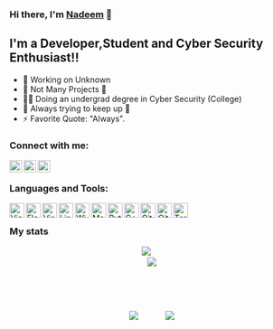 ### Hi there, I'm [Nadeem](https://nadeem.is-a.dev) 👋 

## I'm a Developer,Student and Cyber Security Enthusiast!!

- 📑 Working on Unknown
- 🌱 Not Many Projects 🔮
- 👨‍🎓 Doing an undergrad degree in Cyber Security (College)
- 👯 Always trying to keep up 🤝 
- ⚡ Favorite Quote: "Always".

### Connect with me:

[<img align="left" alt="nadeem.gq" width="22px" target="_blank" src="https://icon-library.com/images/website-icon-code/website-icon-code-29.jpg" />](https://nadeem.gq)
[<img align="left" alt="LinkedIn" width="22px" target="_blank" src="https://cdn-icons-png.flaticon.com/512/145/145807.png" />](https://www.linkedin.com/in/MNadeem05/)
[<img align="left" alt="Discord" width="22px" target="_blank" src="https://w7.pngwing.com/pngs/842/992/png-transparent-discord-computer-servers-teamspeak-discord-icon-video-game-smiley-online-chat-thumbnail.png" />](https://discord.com/users/733633836964905001)

<br />

### Languages and Tools:

<img align="left" alt="Visual Studio Code" width="26px" src="https://upload.wikimedia.org/wikipedia/commons/thumb/9/9a/Visual_Studio_Code_1.35_icon.svg/2048px-Visual_Studio_Code_1.35_icon.svg.png" />
<img align="left" alt="Fleet" width="26px" src="https://pbs.twimg.com/profile_images/1463886702548852744/AY8F8UB0_400x400.png" />

<img align="left" alt="Visual Studio" width="26px" src="https://upload.wikimedia.org/wikipedia/commons/thumb/5/59/Visual_Studio_Icon_2019.svg/1200px-Visual_Studio_Icon_2019.svg.png" />
<img align="left" alt="Linux" width="26px" src="https://upload.wikimedia.org/wikipedia/commons/thumb/f/f1/Icons8_flat_linux.svg/1200px-Icons8_flat_linux.svg.png" />
<img align="left" alt="Windows" width="26px" src="https://www.freeiconspng.com/thumbs/windows-icon-png/system-windows-icon-png-4.png" />
<img align="left" alt="Macintosh" width="26px" src="https://upload.wikimedia.org/wikipedia/commons/thumb/a/ab/Icon-Mac.svg/1024px-Icon-Mac.svg.png" />
<img align="left" alt="Python" width="26px" src="https://upload.wikimedia.org/wikipedia/commons/thumb/1/1f/Python_logo_01.svg/600px-Python_logo_01.svg.png" />
 <img align="left" alt="C++" width="26px" src="https://upload.wikimedia.org/wikipedia/commons/thumb/1/18/ISO_C%2B%2B_Logo.svg/1822px-ISO_C%2B%2B_Logo.svg.png" />
<img align="left" alt="Git" width="26px" src="https://git-scm.com/images/logos/downloads/Git-Icon-1788C.png" />
<img align="left" alt="GitHub" width="26px" src="https://github.githubassets.com/images/modules/logos_page/GitHub-Mark.png" />
<img align="left" alt="Terminal" width="26px" src="https://cdn0.iconfinder.com/data/icons/cosmo-multimedia/40/terminal-512.png" />
<br />

<h3>My stats</h3>
<p align = center>
<a href="https://git.io/streak-stats"><img src="https://github-readme-streak-stats.herokuapp.com?user=Nadeem-05&theme=transparent&date_format=M%20j%5B%2C%20Y%5D" /></a>
&nbsp;&nbsp;&nbsp;&nbsp; <br />
<a href="https://git.io/streak-stats"><img src="https://github-readme-stats.vercel.app/api?username=Nadeem-05&show_icons=true&theme=highcontrast&locale=en"
                            /></a>
 </p>
<br />
<br />
<br />
<p align="center">
<a href="https://git.io/streak-stats"><img src="https://github-readme-stats.vercel.app/api/top-langs/?username=Nadeem-05&layout=compact&theme=radical" align ="top"/></a>
 &nbsp;&nbsp;&nbsp;&nbsp;&nbsp;&nbsp;&nbsp;&nbsp;&nbsp;&nbsp;
<a href="https://git.io/streak-stats"><img src="https://github-profile-trophy.vercel.app/?username=Nadeem-05&theme=monokai&column=3&margin-w=15&margin-h=15" align = "relative"/></a>
<br />
  <br />
</p>

